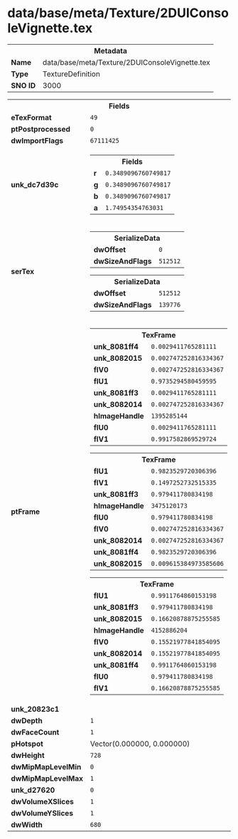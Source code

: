 <h1>data/base/meta/Texture/2DUIConsoleVignette.tex</h1><table><tr><th colspan="100%">Metadata</th></tr><tr><td><b>Name</b></td><td>data/base/meta/Texture/2DUIConsoleVignette.tex</td></tr><tr><td><b>Type</b></td><td>TextureDefinition</td></tr><tr><td><b>SNO ID</b></td><td>3000</td></tr></table>

<table><tr><th colspan="100%">Fields</th></tr><tr><td><b>eTexFormat</b></td><td><code>49</code></td></tr><tr><td><b>ptPostprocessed</b></td><td><code>0</code></td></tr><tr><td><b>dwImportFlags</b></td><td><code>67111425</code></td></tr><tr><td><b>unk_dc7d39c</b></td><td><table><tr><th colspan="100%">Fields</th></tr><tr><td><b>r</b></td><td><code>0.3489096760749817</code></td></tr><tr><td><b>g</b></td><td><code>0.3489096760749817</code></td></tr><tr><td><b>b</b></td><td><code>0.3489096760749817</code></td></tr><tr><td><b>a</b></td><td><code>1.74954354763031</code></td></tr></table>

</td></tr><tr><td><b>serTex</b></td><td><table><tr><th colspan="100%">SerializeData</th></tr><tr><td><b>dwOffset</b></td><td><code>0</code></td></tr><tr><td><b>dwSizeAndFlags</b></td><td><code>512512</code></td></tr></table>


<table><tr><th colspan="100%">SerializeData</th></tr><tr><td><b>dwOffset</b></td><td><code>512512</code></td></tr><tr><td><b>dwSizeAndFlags</b></td><td><code>139776</code></td></tr></table>


</td></tr><tr><td><b>ptFrame</b></td><td><table><tr><th colspan="100%">TexFrame</th></tr><tr><td><b>unk_8081ff4</b></td><td><code>0.0029411765281111</code></td></tr><tr><td><b>unk_8082015</b></td><td><code>0.002747252816334367</code></td></tr><tr><td><b>flV0</b></td><td><code>0.002747252816334367</code></td></tr><tr><td><b>flU1</b></td><td><code>0.9735294580459595</code></td></tr><tr><td><b>unk_8081ff3</b></td><td><code>0.0029411765281111</code></td></tr><tr><td><b>unk_8082014</b></td><td><code>0.002747252816334367</code></td></tr><tr><td><b>hImageHandle</b></td><td><code>1395285144</code></td></tr><tr><td><b>flU0</b></td><td><code>0.0029411765281111</code></td></tr><tr><td><b>flV1</b></td><td><code>0.9917582869529724</code></td></tr></table>


<table><tr><th colspan="100%">TexFrame</th></tr><tr><td><b>flU1</b></td><td><code>0.9823529720306396</code></td></tr><tr><td><b>flV1</b></td><td><code>0.1497252732515335</code></td></tr><tr><td><b>unk_8081ff3</b></td><td><code>0.979411780834198</code></td></tr><tr><td><b>hImageHandle</b></td><td><code>3475120173</code></td></tr><tr><td><b>flU0</b></td><td><code>0.979411780834198</code></td></tr><tr><td><b>flV0</b></td><td><code>0.002747252816334367</code></td></tr><tr><td><b>unk_8082014</b></td><td><code>0.002747252816334367</code></td></tr><tr><td><b>unk_8081ff4</b></td><td><code>0.9823529720306396</code></td></tr><tr><td><b>unk_8082015</b></td><td><code>0.009615384973585606</code></td></tr></table>


<table><tr><th colspan="100%">TexFrame</th></tr><tr><td><b>flU1</b></td><td><code>0.9911764860153198</code></td></tr><tr><td><b>unk_8081ff3</b></td><td><code>0.979411780834198</code></td></tr><tr><td><b>unk_8082015</b></td><td><code>0.16620878875255585</code></td></tr><tr><td><b>hImageHandle</b></td><td><code>4152886204</code></td></tr><tr><td><b>flV0</b></td><td><code>0.15521977841854095</code></td></tr><tr><td><b>unk_8082014</b></td><td><code>0.15521977841854095</code></td></tr><tr><td><b>unk_8081ff4</b></td><td><code>0.9911764860153198</code></td></tr><tr><td><b>flU0</b></td><td><code>0.979411780834198</code></td></tr><tr><td><b>flV1</b></td><td><code>0.16620878875255585</code></td></tr></table>


</td></tr><tr><td><b>unk_20823c1</b></td><td></td></tr><tr><td><b>dwDepth</b></td><td><code>1</code></td></tr><tr><td><b>dwFaceCount</b></td><td><code>1</code></td></tr><tr><td><b>pHotspot</b></td><td>Vector(0.000000, 0.000000)</td></tr><tr><td><b>dwHeight</b></td><td><code>728</code></td></tr><tr><td><b>dwMipMapLevelMin</b></td><td><code>0</code></td></tr><tr><td><b>dwMipMapLevelMax</b></td><td><code>1</code></td></tr><tr><td><b>unk_d27620</b></td><td><code>0</code></td></tr><tr><td><b>dwVolumeXSlices</b></td><td><code>1</code></td></tr><tr><td><b>dwVolumeYSlices</b></td><td><code>1</code></td></tr><tr><td><b>dwWidth</b></td><td><code>680</code></td></tr></table>

